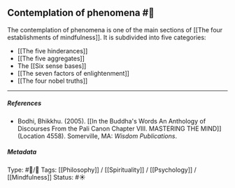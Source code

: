 ## Contemplation of phenomena  #🧠 

The contemplation of phenomena is one of the main sections of [[The four establishments of mindfulness]]. It is subdivided into five categories:

- [[The five hinderances]] 
- [[The five aggregates]]
- The [[Six sense bases]]
- [[The seven factors of enlightenment]]
- [[The four nobel truths]]

___

##### References

- Bodhi, Bhikkhu. (2005). [[In the Buddha's Words An Anthology of Discourses From the Pali Canon Chapter VIII. MASTERING THE MIND]] (Location 4558). Somerville, MA: _Wisdom Publications_.

##### Metadata
Type: #🔵/🔵 
Tags: [[Philosophy]] / [[Spirituality]] / [[Psychology]] / [[Mindfulness]]
Status: #☀️ 